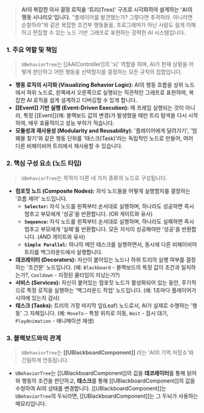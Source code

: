 ---
---
> **AI의 복잡한 의사 결정 로직을 '트리(Tree)' 구조로 시각화하여 설계하는 'AI의 행동 시나리오'입니다.** "플레이어를 발견했는가? 그렇다면 추격하라. 아니라면 순찰하라"와 같은 복잡한 조건부 행동들을, 프로그래머가 아닌 사람도 쉽게 이해하고 편집할 수 있는 노드 기반 그래프로 표현하는 강력한 AI 시스템입니다.

### **1. 주요 역할 및 책임**
> `UBehaviorTree`는 [[AAIController]]의 '뇌' 역할을 하며, AI가 현재 상황을 어떻게 판단하고 어떤 행동을 선택할지를 결정하는 모든 규칙의 집합입니다.
* **행동 로직의 시각화 (Visualizing Behavior Logic):**
    AI의 행동 흐름을 상위 노드에서 하위 노드로, 왼쪽에서 오른쪽으로 실행되는 직관적인 그래프로 표현하여, 복잡한 AI 로직을 쉽게 설계하고 디버깅할 수 있게 합니다.
* **[[Event]] 기반 실행 (Event-Driven Execution):**
    매 프레임 실행되는 것이 아니라, 특정 [[Event]](예: 블랙보드 값의 변경)가 발생했을 때만 트리 탐색을 다시 시작하여, 매우 효율적이고 성능 부하가 적습니다.
* **모듈성과 재사용성 (Modularity and Reusability):**
    '플레이어에게 달려가기', '엄폐물 찾기'와 같은 행동 단위를 '태스크(Task)'라는 독립적인 노드로 만들어, 여러 다른 비헤이비어 트리에서 재사용할 수 있습니다.

### **2. 핵심 구성 요소 (노드 타입)**
> `UBehaviorTree`는 목적이 다른 네 가지 종류의 노드로 구성됩니다.
* **컴포짓 노드 (Composite Nodes):**
    자식 노드들을 어떻게 실행할지를 결정하는 '흐름 제어' 노드입니다.
    * **`Selector`:** 자식 노드를 왼쪽부터 순서대로 실행하며, 하나라도 성공하면 즉시 멈추고 부모에게 '성공'을 반환합니다. (OR 게이트와 유사)
    * **`Sequence`:** 자식 노드를 왼쪽부터 순서대로 실행하며, 하나라도 실패하면 즉시 멈추고 부모에게 '실패'를 반환합니다. 모든 자식이 성공해야만 '성공'을 반환합니다. (AND 게이트와 유사)
    * **`Simple Parallel`:** 하나의 메인 태스크를 실행하면서, 동시에 다른 비헤이비어 트리를 백그라운드에서 실행합니다.
* **데코레이터 (Decorators):**
    자신이 붙어있는 노드나 하위 트리의 실행 여부를 결정하는 '조건문' 노드입니다. (예: `Blackboard` - 블랙보드의 특정 값이 조건과 일치하는가?, `Cooldown` - 지정된 쿨타임이 지났는가?)
* **서비스 (Services):**
    자신이 붙어있는 컴포짓 노드가 활성화되어 있는 동안, 주기적으로 특정 로직을 실행하는 '백그라운드 작업' 노드입니다. (예: 1초마다 플레이어가 시야에 있는지 검사)
* **태스크 (Tasks):**
    트리의 가장 마지막 잎(Leaf) 노드로서, AI가 실제로 수행하는 '행동' 그 자체입니다. (예: `MoveTo` - 특정 위치로 이동, `Wait` - 잠시 대기, `PlayAnimation` - 애니메이션 재생)

### **3. 블랙보드와의 관계**
> `UBehaviorTree`는 **[[UBlackboardComponent]]** 라는 'AI의 기억 저장소'와 긴밀하게 연동됩니다.
*   `UBehaviorTree`는 [[UBlackboardComponent]]의 값을 **데코레이터**를 통해 읽어와 행동의 조건을 판단하고, **태스크**를 통해 [[UBlackboardComponent]]의 값을 수정하여 AI의 상태를 변경합니다. [[UBlackboardComponent]]는 `UBehaviorTree`의 두뇌라면, [[UBlackboardComponent]]는 그 두뇌가 사용하는 메모리입니다.